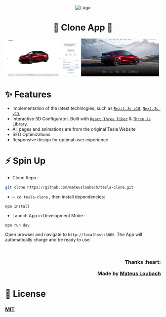 <p align="center">
      <img src="https://github.com/mateusloubach/tesla-clone/blob/main/public/images/logo-b.png" width="500" alt="Logo"/>
</p>

<h1 align="center">🔆 Clone App 🔆</h1>

<div>
  <div>  
        <img src="./public/images/configurator.png" alt="Configurator Image Ex" width="48%" />  
        <img src="./public/images/modely-market.png" alt="ModelY Marketing" width="50%" />
  </div>
</div>


# ✨ Features

- Implementation of the latest technlogies, such as  [`React.Js v18`](https://reactjs.org/), [`Next.Js v13`](https://nextjs.org/),
- Interactive 3D Configurator. Built with [`React Three Fiber`](https://docs.pmnd.rs/react-three-fiber/getting-started/introduction) & [`Three.Js`](https://threejs.org/) Library.
- All pages and animations are from the original Tesla Website
- SEO Optimizations
- Responsive design for optimal user experience

# ⚡ Spin Up

- Clone Repo :

```bash
git clone https://github.com/mateusloubach/tesla-clone.git
```

- ``` ↪️ cd tesla-clone ``` , then install dependencies:

```
npm install
```

- Launch App in Development Mode :

```
npm run dev
```
Open browser and navigate to ``` http://localhost:3000 ```. The App will automatically charge and be ready to use.

<br>

<h3 align="right">Thanks :heart:
    
Made by [Mateus Loubach](https://github.com/mateusloubach)

# 🤝 License

### [MIT](LICENSE)

